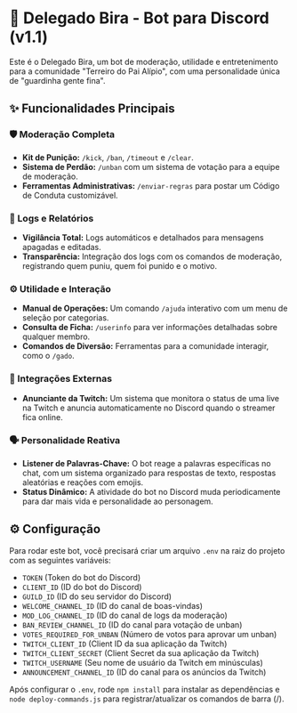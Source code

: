 # 🤖 Delegado Bira - Bot para Discord (v1.1)

Este é o Delegado Bira, um bot de moderação, utilidade e entretenimento para a comunidade "Terreiro do Pai Alípio", com uma personalidade única de "guardinha gente fina".

## ✨ Funcionalidades Principais

### 🛡️ Moderação Completa
- **Kit de Punição:** `/kick`, `/ban`, `/timeout` e `/clear`.
- **Sistema de Perdão:** `/unban` com um sistema de votação para a equipe de moderação.
- **Ferramentas Administrativas:** `/enviar-regras` para postar um Código de Conduta customizável.

### 📜 Logs e Relatórios
- **Vigilância Total:** Logs automáticos e detalhados para mensagens apagadas e editadas.
- **Transparência:** Integração dos logs com os comandos de moderação, registrando quem puniu, quem foi punido e o motivo.

### ⚙️ Utilidade e Interação
- **Manual de Operações:** Um comando `/ajuda` interativo com um menu de seleção por categorias.
- **Consulta de Ficha:** `/userinfo` para ver informações detalhadas sobre qualquer membro.
- **Comandos de Diversão:** Ferramentas para a comunidade interagir, como o `/gado`.

### 📡 Integrações Externas
- **Anunciante da Twitch:** Um sistema que monitora o status de uma live na Twitch e anuncia automaticamente no Discord quando o streamer fica online.

### 🗣️ Personalidade Reativa
- **Listener de Palavras-Chave:** O bot reage a palavras específicas no chat, com um sistema organizado para respostas de texto, respostas aleatórias e reações com emojis.
- **Status Dinâmico:** A atividade do bot no Discord muda periodicamente para dar mais vida e personalidade ao personagem.

## ⚙️ Configuração
Para rodar este bot, você precisará criar um arquivo `.env` na raiz do projeto com as seguintes variáveis:

- `TOKEN` (Token do bot do Discord)
- `CLIENT_ID` (ID do bot do Discord)
- `GUILD_ID` (ID do seu servidor do Discord)
- `WELCOME_CHANNEL_ID` (ID do canal de boas-vindas)
- `MOD_LOG_CHANNEL_ID` (ID do canal de logs da moderação)
- `BAN_REVIEW_CHANNEL_ID` (ID do canal para votação de unban)
- `VOTES_REQUIRED_FOR_UNBAN` (Número de votos para aprovar um unban)
- `TWITCH_CLIENT_ID` (Client ID da sua aplicação da Twitch)
- `TWITCH_CLIENT_SECRET` (Client Secret da sua aplicação da Twitch)
- `TWITCH_USERNAME` (Seu nome de usuário da Twitch em minúsculas)
- `ANNOUNCEMENT_CHANNEL_ID` (ID do canal para os anúncios da Twitch)

Após configurar o `.env`, rode `npm install` para instalar as dependências e `node deploy-commands.js` para registrar/atualizar os comandos de barra (/).
